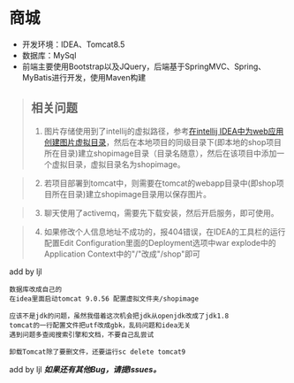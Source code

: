 # 商城
- 开发环境：IDEA、Tomcat8.5
- 数据库：MySql
- 前端主要使用Bootstrap以及JQuery，后端基于SpringMVC、Spring、MyBatis进行开发，使用Maven构建

> ## 相关问题
> 1. 图片存储使用到了intellij的虚拟路径，参考[在intellij IDEA中为web应用创建图片虚拟目录](http://blog.csdn.net/h3243212/article/details/50819218)，然后在本地项目的同级目录下(即本地的shop项目所在目录)建立shopimage目录（目录名随意），然后在该项目中添加一个虚拟目录，虚拟目录名为shopimage。

> 2. 若项目部署到tomcat中，则需要在tomcat的webapp目录中(即shop项目所在目录)建立shopimage目录用以保存图片。

> 3. 聊天使用了activemq，需要先下载安装，然后开启服务，即可使用。

> 4. 如果修改个人信息地址不成功的，报404错误，在IDEA的工具栏的运行配置Edit Configuration里面的Deployment选项中war explode中的Application Context中的"/"改成"/shop"即可

 add by ljl

    数据库改成自己的
    在idea里面启动tomcat 9.0.56 配置虚拟文件夹/shopimage

    应该不是jdk的问题，虽然我借着这次机会把jdk从openjdk改成了jdk1.8
    tomcat的一行配置文件把utf改成gbk，乱码问题和idea无关
    遇到问题多查阅搜索引擎和文档，不要自己乱尝试

    卸载Tomcat除了要删文件，还要运行sc delete tomcat9
 add by ljl
***如果还有其他Bug，请提Issues。***
